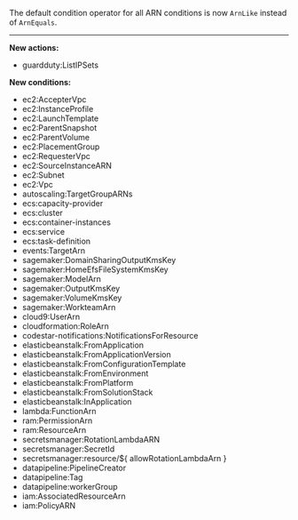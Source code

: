 The default condition operator for all ARN conditions is now `ArnLike` instead of `ArnEquals`.

---

**New actions:**

- guardduty:ListIPSets

**New conditions:**

- ec2:AccepterVpc
- ec2:InstanceProfile
- ec2:LaunchTemplate
- ec2:ParentSnapshot
- ec2:ParentVolume
- ec2:PlacementGroup
- ec2:RequesterVpc
- ec2:SourceInstanceARN
- ec2:Subnet
- ec2:Vpc
- autoscaling:TargetGroupARNs
- ecs:capacity-provider
- ecs:cluster
- ecs:container-instances
- ecs:service
- ecs:task-definition
- events:TargetArn
- sagemaker:DomainSharingOutputKmsKey
- sagemaker:HomeEfsFileSystemKmsKey
- sagemaker:ModelArn
- sagemaker:OutputKmsKey
- sagemaker:VolumeKmsKey
- sagemaker:WorkteamArn
- cloud9:UserArn
- cloudformation:RoleArn
- codestar-notifications:NotificationsForResource
- elasticbeanstalk:FromApplication
- elasticbeanstalk:FromApplicationVersion
- elasticbeanstalk:FromConfigurationTemplate
- elasticbeanstalk:FromEnvironment
- elasticbeanstalk:FromPlatform
- elasticbeanstalk:FromSolutionStack
- elasticbeanstalk:InApplication
- lambda:FunctionArn
- ram:PermissionArn
- ram:ResourceArn
- secretsmanager:RotationLambdaARN
- secretsmanager:SecretId
- secretsmanager:resource/${ allowRotationLambdaArn }
- datapipeline:PipelineCreator
- datapipeline:Tag
- datapipeline:workerGroup
- iam:AssociatedResourceArn
- iam:PolicyARN
